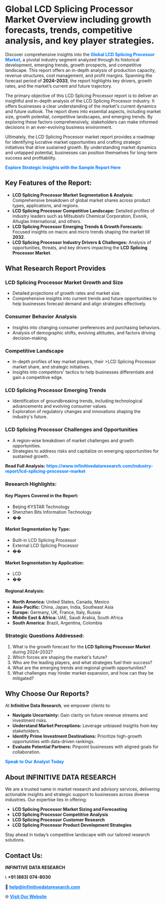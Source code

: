<h1>Global LCD Splicing Processor Market Overview including growth forecasts, trends, competitive analysis, and key player strategies.</h1>
<p>
Discover comprehensive insights into the 
<a href="https://www.infinitivedataresearch.com/industry-report/lcd-splicing-processor-market" rel="dofollow" style="color: #007BFF; text-decoration: none;"><strong>Global LCD Splicing Processor Market</strong></a>, a pivotal industry segment analyzed through its historical development, emerging trends, growth prospects, and competitive landscape. This report offers an in-depth analysis of production capacity, revenue structures, cost management, and profit margins. Spanning the forecast period of <strong>2024–2033</strong>, the report highlights key drivers, growth rates, and the market’s current and future trajectory.
</p>
<p>
The primary objective of this LCD Splicing Processor report is to deliver an insightful and in-depth analysis of the LCD Splicing Processor industry. It offers businesses a clear understanding of the market's current dynamics and future outlook. The report dives into essential aspects, including market size, growth potential, competitive landscapes, and emerging trends. By exploring these factors comprehensively, stakeholders can make informed decisions in an ever-evolving business environment.
</p>
<p>
Ultimately, the LCD Splicing Processor market report provides a roadmap for identifying lucrative market opportunities and crafting strategic initiatives that drive sustained growth. By understanding market dynamics and untapped potential, businesses can position themselves for long-term success and profitability.
</p>
<p>
<a href="https://www.infinitivedataresearch.com/request-sample/reportId=104695" style="color: #007BFF; text-decoration: none;"><strong>Explore Strategic Insights with the Sample Report Here</strong></a>
</p>

<h2>Key Features of the Report:</h2>
<ul>
<li><strong>LCD Splicing Processor Market Segmentation & Analysis:</strong> Comprehensive breakdown of global market shares across product types, applications, and regions.</li>
<li><strong>LCD Splicing Processor Competitive Landscape:</strong> Detailed profiles of industry leaders such as Mitsubishi Chemical Corporation, Evonik, Altuglas International, and others.</li>
<li><strong>LCD Splicing Processor Emerging Trends & Growth Forecasts:</strong> Focused insights on macro and micro trends shaping the market till <strong>2032</strong>.</li>
<li><strong>LCD Splicing Processor Industry Drivers & Challenges:</strong> Analysis of opportunities, threats, and key drivers impacting the <strong>LCD Splicing Processor Market</strong>.</li>
</ul>

<h2>What Research Report Provides</h2>
<h3>LCD Splicing Processor Market Growth and Size</h3>
<ul>
<li>Detailed projections of growth rates and market size.</li>
<li>Comprehensive insights into current trends and future opportunities to help businesses forecast demand and align strategies effectively.</li>
</ul>

<h3>Consumer Behavior Analysis</h3>
<ul>
<li>Insights into changing consumer preferences and purchasing behaviors.</li>
<li>Analysis of demographic shifts, evolving attitudes, and factors driving decision-making.</li>
</ul>

<h3>Competitive Landscape</h3>
<ul>
<li>In-depth profiles of key market players, their >LCD Splicing Processor market share, and strategic initiatives.</li>
<li>Insights into competitors' tactics to help businesses differentiate and gain a competitive edge.</li>
</ul>

<h3>LCD Splicing Processor Emerging Trends</h3>
<ul>
<li>Identification of groundbreaking trends, including technological advancements and evolving consumer values.</li>
<li>Exploration of regulatory changes and innovations shaping the industry's future.</li>
</ul>

<h3>LCD Splicing Processor Challenges and Opportunities</h3>
<ul>
<li>A region-wise breakdown of market challenges and growth opportunities.</li>
<li>Strategies to address risks and capitalize on emerging opportunities for sustained growth.</li>
</ul>
<p><strong>Read Full Analysis:</strong> <a href="https://www.infinitivedataresearch.com/industry-report/lcd-splicing-processor-market" rel="dofollow" style="color: #007BFF; text-decoration: none;"><strong>https://www.infinitivedataresearch.com/industry-report/lcd-splicing-processor-market</strong></a></p>
<h3>Research Highlights:</h3>
<h4>Key Players Covered in the Report:</h4>
<ul><li>Beijing KYSTAR Technology</li><li>Shenzhen Bits Information Technology</li><li>��</li></ul>
<h4>Market Segmentation by Type:</h4>
<ul><li>Built-in LCD Splicing Processor</li><li>External LCD Splicing Processor</li><li>��</li></ul>
<h4>Market Segmentation by Application:</h4>
<ul><li>LCD</li><li>��</li></ul>

<h4>Regional Analysis:</h4>
<ul>
<li><strong>North America:</strong> United States, Canada, Mexico</li>
<li><strong>Asia-Pacific:</strong> China, Japan, India, Southeast Asia</li>
<li><strong>Europe:</strong> Germany, UK, France, Italy, Russia</li>
<li><strong>Middle East & Africa:</strong> UAE, Saudi Arabia, South Africa</li>
<li><strong>South America:</strong> Brazil, Argentina, Colombia</li>
</ul>

<h3>Strategic Questions Addressed:</h3>
<ol>
<li>What is the growth forecast for the <strong>LCD Splicing Processor Market</strong> during 2024–2032?</li>
<li>Which forces are shaping the market's future?</li>
<li>Who are the leading players, and what strategies fuel their success?</li>
<li>What are the emerging trends and regional growth opportunities?</li>
<li>What challenges may hinder market expansion, and how can they be mitigated?</li>
</ol>

<h2>Why Choose Our Reports?</h2>
<p>At <strong>Infinitive Data Research</strong>, we empower clients to:</p>
<ul>
<li><strong>Navigate Uncertainty:</strong> Gain clarity on future revenue streams and investment risks.</li>
<li><strong>Understand Market Perceptions:</strong> Leverage unbiased insights from key stakeholders.</li>
<li><strong>Identify Prime Investment Destinations:</strong> Prioritize high-growth opportunities with data-driven rankings.</li>
<li><strong>Evaluate Potential Partners:</strong> Pinpoint businesses with aligned goals for collaboration.</li>
</ul>
<p><a href="https://www.infinitivedataresearch.com/industry-report/lcd-splicing-processor-market" rel="dofollow" style="color: #007BFF; text-decoration: none;"><strong>Speak to Our Analyst Today</strong></a></p>

<h2>About INFINITIVE DATA RESEARCH</h2>
<p>We are a trusted name in market research and advisory services, delivering actionable insights and strategic support to businesses across diverse industries. Our expertise lies in offering:</p>
<ul>
<li><strong>LCD Splicing Processor Market Sizing and Forecasting</strong></li>
<li><strong>LCD Splicing Processor Competitive Analysis</strong></li>
<li><strong>LCD Splicing Processor Customer Research</strong></li>
<li><strong>LCD Splicing Processor Product Development Strategies</strong></li>
</ul>
<p>Stay ahead in today’s competitive landscape with our tailored research solutions.</p>

<h2>Contact Us:</h2>
<p><strong>INFINITIVE DATA RESEARCH</strong></p>
<p>📞 <strong>+91 (883) 074-8030</strong></p>
<p>📧 <strong><a href="mailto:help@infinitivedataresearch.com" style="color: #007BFF;">help@infinitivedataresearch.com</a></strong></p>
<p>🌐 <strong><a href="https://www.infinitivedataresearch.com" rel="dofollow" style="color: #007BFF;">Visit Our Website</a></strong></p>